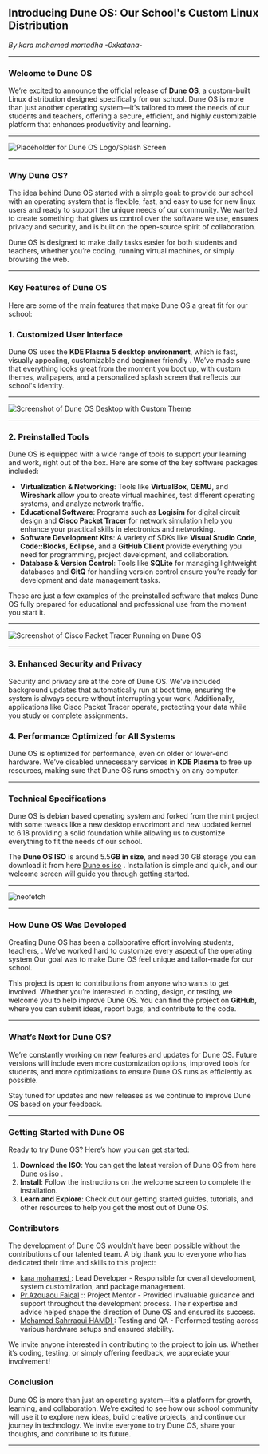 ## **Introducing Dune OS: Our School's Custom Linux Distribution**

*By kara mohamed mortadha -0xkatana-*

---

### **Welcome to Dune OS**

We’re excited to announce the official release of **Dune OS**, a custom-built Linux distribution designed specifically for our school. Dune OS is more than just another operating system—it's tailored to meet the needs of our students and teachers, offering a secure, efficient, and highly customizable platform that enhances productivity and learning.

---

![Placeholder for Dune OS Logo/Splash Screen](https://github.com/H3xKatana/DuneOS/blob/main/logo.png?raw=true)

---

### **Why Dune OS?**

The idea behind Dune OS started with a simple goal: to provide our school with an operating system that is flexible, fast, and easy to use for new linux users and  ready to support the unique needs of our community. We wanted to create something that gives us control over the software we use, ensures privacy and security, and is built on the open-source spirit of collaboration.

Dune OS is designed to make daily tasks easier for both students and teachers, whether you’re coding, running virtual machines, or simply browsing the web.

---

### **Key Features of Dune OS**

Here are some of the main features that make Dune OS a great fit for our school:

### **1. Customized User Interface**

Dune OS uses the **KDE Plasma 5 desktop environment**, which is fast, visually appealing, customizable and beginner friendly . We’ve made sure that everything looks great from the moment you boot up, with custom themes, wallpapers, and a personalized splash screen that reflects our school's identity.

---

![Screenshot of Dune OS Desktop with Custom Theme](https://github.com/H3xKatana/DuneOS/blob/main/screenshots/Screenshot%202024-08-20%20194805.png?raw=true)

---

### **2. Preinstalled Tools**

Dune OS is equipped with a wide range of tools to support your learning and work, right out of the box. Here are some of the key software packages included:

- **Virtualization & Networking**: Tools like **VirtualBox**, **QEMU**, and **Wireshark** allow you to create virtual machines, test different operating systems, and analyze network traffic.
- **Educational Software**: Programs such as **Logisim** for digital circuit design and **Cisco Packet Tracer** for network simulation  help you enhance your practical skills in electronics and networking.
- **Software Development Kits**: A variety of SDKs like **Visual Studio Code**, **Code::Blocks**, **Eclipse**, and a **GitHub Client** provide everything you need for programming, project development, and collaboration.
- **Database & Version Control**: Tools like **SQLite** for managing lightweight databases and **GitQ** for handling version control ensure you’re ready for development and data management tasks.

These are just a few examples of the preinstalled software that makes Dune OS fully prepared for educational and professional use from the moment you start it.

---

![Screenshot of Cisco Packet Tracer Running on Dune OS](https://github.com/H3xKatana/DuneOS/blob/main/screenshots/Screenshot%202024-08-01%20162955.png?raw=true)

---

### **3. Enhanced Security and Privacy**

Security and privacy are at the core of Dune OS. We've included background updates that automatically run at boot time, ensuring the system is always secure without interrupting your work. Additionally, applications like Cisco Packet Tracer operate, protecting your data while you study or complete assignments.

### **4. Performance Optimized for All Systems**

Dune OS is optimized for performance, even on older or lower-end hardware. We’ve disabled unnecessary services in **KDE Plasma** to free up resources, making sure that Dune OS runs smoothly on any computer.

---

### **Technical Specifications**

Dune OS is debian based operating system and forked from the mint project with some tweaks like a new desktop envorimont and new updated kernel to 6.18  providing a solid foundation while allowing us to customize everything to fit the needs of our school.

The **Dune OS ISO** is around 5.5**GB in size**, and need 30 GB storage  you can download it from here  [Dune os iso](https://drive.google.com/drive/folders/1_zsP1eXjTQZbHpIxg45RFBib5f6w9OcG?usp=sharing) . Installation is simple and quick, and our welcome screen will guide you through getting started.

---

![neofetch ](https://github.com/H3xKatana/DuneOS/blob/main/screenshots/Screenshot%202024-08-01%20162650.png?raw=true)

---

### **How Dune OS Was Developed**

Creating Dune OS has been a collaborative effort involving students, teachers, . We’ve worked hard to customize every aspect of the operating system Our goal was to make Dune OS feel unique and tailor-made for our school.

This project is open to contributions from anyone who wants to get involved. Whether you’re interested in coding, design, or testing, we welcome you to help improve Dune OS. You can find the project on **GitHub**, where you can submit ideas, report bugs, and contribute to the code.

---

### **What’s Next for Dune OS?**

We’re constantly working on new features and updates for Dune OS. Future versions will include even more customization options, improved tools for students, and more optimizations to ensure Dune OS runs as efficiently as possible.

Stay tuned for updates and new releases as we continue to improve Dune OS based on your feedback.

---

### **Getting Started with Dune OS**

Ready to try Dune OS? Here’s how you can get started:

1. **Download the ISO**: You can get the latest version of Dune OS from here [Dune os iso](https://drive.google.com/drive/folders/1_zsP1eXjTQZbHpIxg45RFBib5f6w9OcG?usp=sharing) .
2. **Install**: Follow the instructions on the welcome screen to complete the installation.
3. **Learn and Explore**: Check out our getting started guides, tutorials, and other resources to help you get the most out of Dune OS.



### **Contributors**

The development of Dune OS wouldn’t have been possible without the contributions of our talented team. A big thank you to everyone who has dedicated their time and skills to this project:

- [kara mohamed ](https://www.linkedin.com/in/kara-mohamed-mourtadha/) : Lead Developer - Responsible for overall development, system customization, and package management.
- [Pr.Azouaou Faiçal](https://www.linkedin.com/in/azouaou-fai%C3%A7al-bb47b010/) :: Project Mentor - Provided invaluable guidance and support throughout the development process. Their expertise and advice helped shape the direction of Dune OS and ensured its success.
- [Mohamed Sahrraoui HAMDI ](https://www.linkedin.com/in/mohamed-sahrraoui-hamdi-7638242aa/) : Testing and QA - Performed testing across various hardware setups and ensured stability.

We invite anyone interested in contributing to the project to join us. Whether it’s coding, testing, or simply offering feedback, we appreciate your involvement!





### **Conclusion**

Dune OS is more than just an operating system—it’s a platform for growth, learning, and collaboration. We’re excited to see how our school community will use it to explore new ideas, build creative projects, and continue our journey in technology. We invite everyone to try Dune OS, share your thoughts, and contribute to its future.



---
